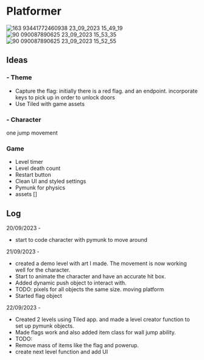 # Platformer

![163 93441772460938 23_09_2023 15_49_19](https://github.com/JasperTresidder/Platformer/assets/51917264/e775b546-0323-4ac8-8ee2-b5faa8826809)
![90 090087890625 23_09_2023 15_53_35](https://github.com/JasperTresidder/Platformer/assets/51917264/f0eb1da4-eb6d-4faa-bd6d-abd6e6f3fa59)
![90 090087890625 23_09_2023 15_52_55](https://github.com/JasperTresidder/Platformer/assets/51917264/b5afaaa3-cda4-4dc2-9fce-678f54cf0c0d)


## Ideas

### - Theme
- Capture the flag:
initially there is a red flag. and an endpoint.
incorporate keys to pick up in order to unlock doors
- Use Tiled with game assets

### - Character
one jump movement 

### Game
- Level timer
- Level death count
- Restart button
- Clean UI and styled settings
- Pymunk for physics
- assets []

## Log

20/09/2023 -
- start to code character with pymunk to move around 


21/09/2023 -
- created a demo level with art I made. The movement is now working well for the character.
- Start to animate the character and have an accurate hit box. 
- Added dynamic push object to interact with.
- TODO: pixels for all objects the same size. moving platform 
- Started flag object 

22/09/2023 - 
- Created 2 levels using Tiled app. and made a level creator function to set up pymunk objects. 
- Made flags work and also added item class for wall jump ability. 
- TODO:
- Remove mass of items like the flag and powerup. 
- create next level function and add UI
